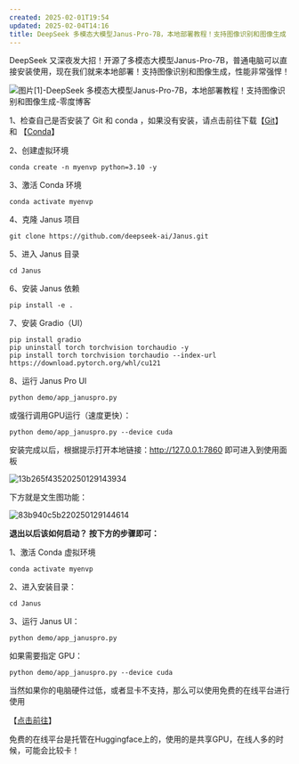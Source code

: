 ```yaml
---
created: 2025-02-01T19:54
updated: 2025-02-04T14:16
title: DeepSeek 多模态大模型Janus-Pro-7B，本地部署教程！支持图像识别和图像生成
---
```

DeepSeek 又深夜发大招！开源了多模态大模型Janus-Pro-7B，普通电脑可以直接安装使用，现在我们就来本地部署！支持图像识别和图像生成，性能非常强悍！

![图片[1]-DeepSeek 多模态大模型Janus-Pro-7B，本地部署教程！支持图像识别和图像生成-零度博客](https://www.freedidi.com/wp-content/uploads/2025/01/72bbf8adec20250129143703-scaled.webp)

1、检查自己是否安装了 Git 和 conda ，如果没有安装，请点击前往下载【[Git](https://git-scm.com/)】和 【[Conda](https://www.anaconda.com/download)】

2、创建虚拟环境

```
conda create -n myenvp python=3.10 -y
```

3、激活 Conda 环境

```
conda activate myenvp
```

4、克隆 Janus 项目

```
git clone https://github.com/deepseek-ai/Janus.git
```

5、进入 Janus 目录

```
cd Janus
```

6、安装 Janus 依赖

```
pip install -e .
```

7、安装 Gradio（UI）

```
pip install gradio
pip uninstall torch torchvision torchaudio -y
pip install torch torchvision torchaudio --index-url https://download.pytorch.org/whl/cu121
```

8、运行 Janus Pro UI

```
python demo/app_januspro.py
```

或强行调用GPU运行（速度更快）：

```
python demo/app_januspro.py --device cuda
```

安装完成以后，根据提示打开本地链接：http://127.0.0.1:7860 即可进入到使用面板

![13b265f43520250129143934](https://www.freedidi.com/wp-content/uploads/2025/01/13b265f43520250129143934-scaled.webp)

下方就是文生图功能：

![83b940c5b220250129144614](https://www.freedidi.com/wp-content/uploads/2025/01/83b940c5b220250129144614-scaled.webp)

**退出以后该如何启动？ 按下方的步骤即可：**

1、激活 Conda 虚拟环境

```
conda activate myenvp
```

2、进入安装目录：

```
cd Janus
```

3、运行 Janus UI：

```
python demo/app_januspro.py
```

如果需要指定 GPU：

```
python demo/app_januspro.py --device cuda
```

当然如果你的电脑硬件过低，或者显卡不支持，那么可以使用免费的在线平台进行使用

【[点击前往](https://huggingface.co/spaces/deepseek-ai/Janus-1.3B)】

免费的在线平台是托管在Huggingface上的，使用的是共享GPU，在线人多的时候，可能会比较卡！